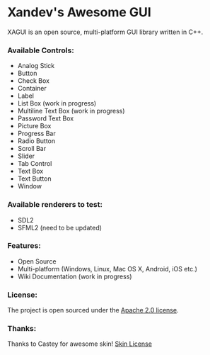 Xandev's Awesome GUI
====

XAGUI is an open source, multi-platform GUI library written in C++.

### Available Controls:
- Analog Stick
- Button
- Check Box
- Container
- Label
- List Box (work in progress)
- Multiline Text Box (work in progress)
- Password Text Box
- Picture Box
- Progress Bar
- Radio Button
- Scroll Bar
- Slider
- Tab Control
- Text Box
- Text Button
- Window

### Available renderers to test:
- SDL2
- SFML2 (need to be updated)

### Features:
- Open Source
- Multi-platform (Windows, Linux, Mac OS X, Android, iOS etc.)
- Wiki Documentation (work in progress)

### License:
The project is open sourced under the [Apache 2.0 license](http://www.tldrlegal.com/license/apache-license-2.0-(apache-2.0)).

### Thanks:
Thanks to Castey for awesome skin!
[Skin License](https://creativecommons.org/licenses/by/3.0/)
